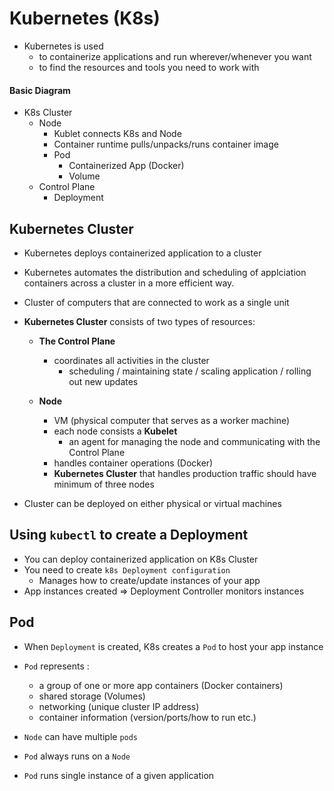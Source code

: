 # Kubernetes (K8s)
- Kubernetes is used
  - to containerize applications and run wherever/whenever you want
  - to find the resources and tools you need to work with

#### Basic Diagram
- K8s Cluster
  - Node
    - Kublet connects K8s and Node
    - Container runtime pulls/unpacks/runs container image
    - Pod
      - Containerized App (Docker)
      - Volume
  - Control Plane
    - Deployment

## Kubernetes Cluster
- Kubernetes deploys containerized application to a cluster
- Kubernetes automates the distribution and scheduling of applciation containers across a cluster in a more efficient way.
- Cluster of computers that are connected to work as a single unit

- __Kubernetes Cluster__ consists of two types of resources:
  - __The Control Plane__
    - coordinates all activities in the cluster
      - scheduling / maintaining state / scaling application / rolling out new updates

  - __Node__
    - VM (physical computer that serves as a worker machine)
    - each node consists a __Kubelet__
      - an agent for managing the node and communicating with the Control Plane
    - handles container operations (Docker)
    - __Kubernetes Cluster__ that handles production traffic should have minimum of three nodes

- Cluster can be deployed on either physical or virtual machines

## Using `kubectl` to create a Deployment

- You can deploy containerized application on K8s Cluster
- You need to create `k8s Deployment configuration`
  - Manages how to create/update instances of your app
- App instances created => Deployment Controller monitors instances

## Pod
- When `Deployment` is created, K8s creates a `Pod` to host your app instance
- `Pod` represents :
  - a group of one or more app containers (Docker containers)
  - shared storage (Volumes)
  - networking (unique cluster IP address)
  - container information (version/ports/how to run etc.)
- `Node` can have multiple `pods`
- `Pod` always runs on a `Node`

- `Pod` runs single instance of a given application
